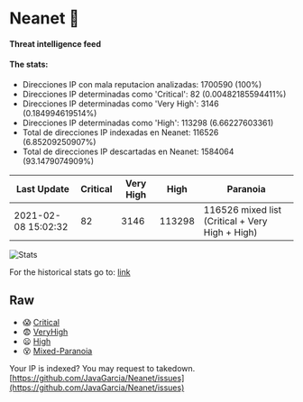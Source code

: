 # Neanet :hocho:
#### Threat intelligence feed
#### The stats:

- Direcciones IP con mala reputacion analizadas: 1700590 (100%)
- Direcciones IP determinadas como 'Critical':  82 (0.00482185594411%)
- Direcciones IP determinadas como 'Very High':  3146 (0.184994619514%)
- Direcciones IP determinadas como 'High':  113298 (6.66227603361)
- Total de direcciones IP indexadas en Neanet:  116526 (6.85209250907%)
- Total de direcciones IP descartadas en Neanet:  1584064 (93.1479074909%)

| Last Update | Critical | Very High | High | Paranoia |
| --- | --- | --- | --- | --- |
| 2021-02-08 15:02:32 | 82 | 3146 | 113298 | 116526 mixed list (Critical + Very High + High)|

![Stats](https://docs.google.com/spreadsheets/d/e/2PACX-1vSnaNMIXVabIpDJjufMlzH7poXnshF3mgd8Is1g9ytUEzVsP5my4Trn8f-xkoLLQ38xpL3HtmUexLo6/pubchart?oid=501124687&format=image)

For the historical stats go to: [link](/stats.csv)
## Raw
- :scream: [Critical](https://raw.githubusercontent.com/JavaGarcia/Neanet/master/blacklists/neanet_critical.txt)
- :fearful: [VeryHigh](https://raw.githubusercontent.com/JavaGarcia/Neanet/master/blacklists/neanet_veryHigh.txtt)
- :frowning: [High](https://raw.githubusercontent.com/JavaGarcia/Neanet/master/blacklists/neanet_high.txt)
- :dizzy_face: [Mixed-Paranoia](https://raw.githubusercontent.com/JavaGarcia/Neanet/master/blacklists/neanet_all.txt)


Your IP is indexed? You may request to takedown. [https://github.com/JavaGarcia/Neanet/issues](https://github.com/JavaGarcia/Neanet/issues)





















































































































































































































































































































































































































































































































































































































































































































































































































































































































































































































































































































































































































































































































































































































































































































































































































































































































































































































































































































































































































































































































































































































































































































































































































































































































































































































































































































































































































































































































































































































































































































































































































































































































































































































































































































































































































































































































































































































































































































































































































































































































































































































